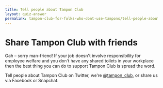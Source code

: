 ```yaml
---
title: Tell people about Tampon Club
layout: quiz-answer
permalink: tampon-club-for-folks-who-dont-use-tampons/tell-people-about-tampon-club/
---
```

# Share Tampon Club with friends

Gah – sorry man-friend! If your job doesn't involve responsibility for employee welfare and you don't have any shared toilets in your workplace then the best thing you can do to support Tampon Club is spread the word.

Tell people about Tampon Club on Twitter, we're [@tampon_club](http://twitter.com/tampon_club), or share us via Facebook or Snapchat.

